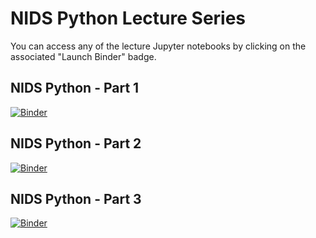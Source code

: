 # NIDS Python Lecture Series

You can access any of the lecture Jupyter notebooks by clicking on the associated "Launch Binder" badge.

## NIDS Python - Part 1

[![Binder](https://mybinder.org/badge_logo.svg)](https://mybinder.org/v2/gh/NIDS2020-instructor/python-series/HEAD?filepath=python_part1.ipynb)

## NIDS Python - Part 2

[![Binder](https://mybinder.org/badge_logo.svg)](https://mybinder.org/v2/gh/NIDS2020-instructor/python-series/HEAD?filepath=python_part2.ipynb)

## NIDS Python - Part 3

[![Binder](https://mybinder.org/badge_logo.svg)](https://mybinder.org/v2/gh/NIDS2020-instructor/python-series/HEAD?filepath=python_part3.ipynb)
